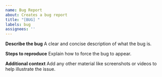 ```yaml
---
name: Bug Report
about: Creates a bug report
title: "[BUG] "
labels: bug
assignees: ''
---
```


**Describe the bug**
A clear and concise description of what the bug is.

**Steps to reproduce**
Explain how to force the bug to appear.

**Additional context**
Add any other material like screenshots or videos to help illustrate the issue.
